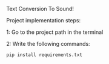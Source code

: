Text Conversion To Sound!

Project implementation steps:

1: Go to the project path in the terminal

2: Write the following commands:

    pip install requirements.txt
